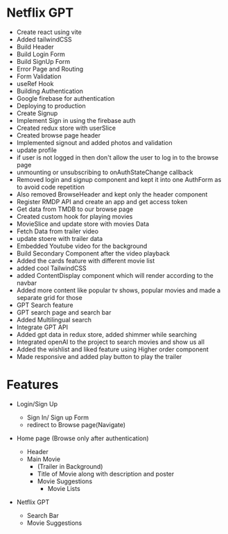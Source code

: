 # Netflix GPT

- Create react using vite
- Added tailwindCSS
- Build Header
- Build Login Form
- Build SignUp Form
- Error Page and Routing
- Form Validation
- useRef Hook
- Building Authentication
- Google firebase for authentication
- Deploying to production
- Create Signup
- Implement Sign in using the firebase auth
- Created redux store with userSlice
- Created browse page header
- Implemented signout and added photos and validation
- update profile
- if user is not logged in then don't allow the user to log in to the browse page
- unmounting or unsubscribing to onAuthStateChange callback
- Removed login and signup component and kept it into one AuthForm as to avoid code repetition
- Also removed BrowseHeader and kept only the header component
- Register RMDP API and create an app and get access token
- Get data from TMDB to our browse page
- Created custom hook for playing movies
- MovieSlice and update store with movies Data
- Fetch Data from trailer video
- update stoere with trailer data
- Embedded Youtube video for the background
- Build Secondary Component after the video playback
- Added the cards feature with different movie list
- added cool TailwindCSS
- added ContentDisplay component which will render according to the navbar
- Added more content like popular tv shows, popular movies and made a separate grid for those
- GPT Search feature
- GPT search page and search bar
- Added Multilingual search
- Integrate GPT API
- Added gpt data in redux store, added shimmer while searching
- Integrated openAI to the project to search movies and show us all
- Added the wishlist and liked feature using Higher order component
- Made responsive and added play button to play the trailer

# Features

- Login/Sign Up

  - Sign In/ Sign up Form
  - redirect to Browse page(Navigate)

- Home page (Browse only after authentication)
  - Header
  - Main Movie
    - (Trailer in Background)
    - Title of Movie along with description and poster
    - Movie Suggestions
      - Movie Lists
- Netflix GPT
  - Search Bar
  - Movie Suggestions
